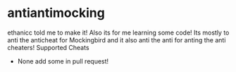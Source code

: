 # antiantimocking
ethanicc told me to make it!
Also its for me learning some code!
Its mostly to anti the anticheat for Mockingbird and it also anti the anti for anting the anti cheaters!
Supported Cheats
- None add some in pull request!
